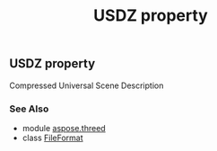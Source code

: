 ﻿---
title: USDZ property
second_title: Aspose.3D for Python via .NET API References
description: 
type: docs
weight: 480
url: /python-net/aspose.threed/fileformat/usdz/
is_root: false
---

## USDZ property


Compressed Universal Scene Description

### See Also
* module [aspose.threed](../../)
* class [FileFormat](/3d/python-net/aspose.threed/fileformat)
